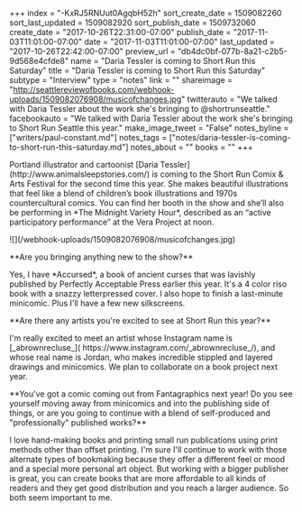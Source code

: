 +++
index = "-KxRJ5RNUut0AgqbH52h"
sort_create_date = 1509082260
sort_last_updated = 1509082920
sort_publish_date = 1509732060
create_date = "2017-10-26T22:31:00-07:00"
publish_date = "2017-11-03T11:01:00-07:00"
date = "2017-11-03T11:01:00-07:00"
last_updated = "2017-10-26T22:42:00-07:00"
preview_url = "db4dc0bf-077b-8a21-c2b5-9d568e4cfde8"
name = "Daria Tessler is coming to Short Run this Saturday"
title = "Daria Tessler is coming to Short Run this Saturday"
subtype = "Interview"
type = "notes"
link = ""
shareimage = "http://seattlereviewofbooks.com/webhook-uploads/1509082076908/musicofchanges.jpg"
twitterauto = "We talked with Daria Tessler about the work she's bringing to @shortrunseattle."
facebookauto = "We talked with Daria Tessler about the work she's bringing to Short Run Seattle this year."
make_image_tweet = "False"
notes_byline = ["writers/paul-constant.md"]
notes_tags = ["notes/daria-tessler-is-coming-to-short-run-this-saturday.md"]
notes_about = ""
books = ""
+++
<p class="intro">Portland illustrator and cartoonist [Daria Tessler](http://www.animalsleepstories.com/) is coming to the Short Run Comix & Arts Festival for the second time this year. She makes beautiful illustrations that feel like a blend of children’s book illustrations and 1970s countercultural comics. You can find her booth in the show and she’ll also be performing in *The Midnight Variety Hour*, described as an “active participatory performance” at the Vera Project at noon.</p>

<p class="image">![](/webhook-uploads/1509082076908/musicofchanges.jpg)</p>

<p class="noindent">**Are you bringing anything new to the show?**</p>

<p class="noindent">Yes, I have *Accursed*, a book of ancient curses that was lavishly published by Perfectly Acceptable Press earlier this year. It's a 4 color riso book with a snazzy letterpressed cover. I also hope to finish a last-minute minicomic. Plus I'll have a few new silkscreens.</p>

<p class="noindent">**Are there any artists you're excited to see at Short Run this year?**</p>

<p class="noindent">I'm really excited to meet an artist whose Instagram name is [_abrownrecluse_]( https://www.instagram.com/_abrownrecluse_/), and whose real name is Jordan, who makes incredible stippled and layered drawings and minicomics. We plan to collaborate on a book project next year.</p>

<p class="noindent">**You've got a comic coming out from Fantagraphics next year! Do you see yourself moving away from minicomics and into the publishing side of things, or are you going to continue with a blend of self-produced and "professionally" published works?**</p>

<p class="noindent">I love hand-making books and printing small run publications using print methods other than offset printing. I'm sure I'll continue to work with those alternate types of bookmaking because they offer a different feel or mood and a special more personal art object. But working with a bigger publisher is great, you can create books that are more affordable to all kinds of readers and they get good distribution and you reach a larger audience. So both seem important to me.</p>
